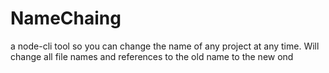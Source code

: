 # NameChaing
a node-cli tool so you can change the name of any project at any time. Will change all file names and references to the old name to the new ond
